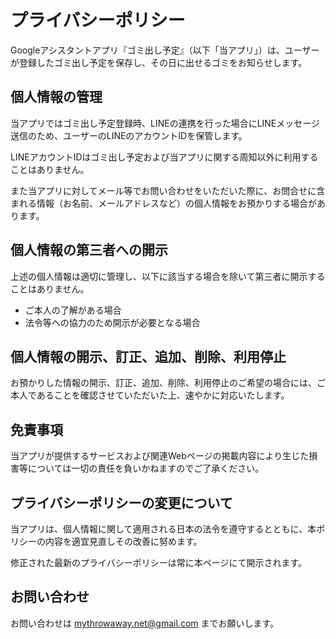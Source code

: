 # プライバシーポリシー

Googleアシスタントアプリ『ゴミ出し予定』（以下「当アプリ」）は、ユーザーが登録したゴミ出し予定を保存し、その日に出せるゴミをお知らせします。

## 個人情報の管理

当アプリではゴミ出し予定登録時、LINEの連携を行った場合にLINEメッセージ送信のため、ユーザーのLINEのアカウントIDを保管します。

LINEアカウントIDはゴミ出し予定および当アプリに関する周知以外に利用することはありません。  

また当アプリに対してメール等でお問い合わせをいただいた際に、お問合せに含まれる情報（お名前、メールアドレスなど）の個人情報をお預かりする場合があります。

## 個人情報の第三者への開示

上述の個人情報は適切に管理し、以下に該当する場合を除いて第三者に開示することはありません。

- ご本人の了解がある場合
- 法令等への協力のため開示が必要となる場合

## 個人情報の開示、訂正、追加、削除、利用停止

お預かりした情報の開示、訂正、追加、削除、利用停止のご希望の場合には、ご本人であることを確認させていただいた上、速やかに対応いたします。

## 免責事項

当アプリが提供するサービスおよび関連Webページの掲載内容により生じた損害等については一切の責任を負いかねますのでご了承ください。

## プライバシーポリシーの変更について

当アプリは、個人情報に関して適用される日本の法令を遵守するとともに、本ポリシーの内容を適宜見直しその改善に努めます。

修正された最新のプライバシーポリシーは常に本ページにて開示されます。

## お問い合わせ

お問い合わせは [mythrowaway.net@gmail.com](mailto:mythrowaway.net@gmail.com) までお願いします。 